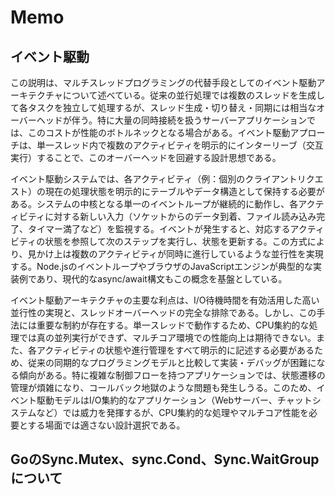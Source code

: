 # Memo

## イベント駆動

この説明は、マルチスレッドプログラミングの代替手段としてのイベント駆動アーキテクチャについて述べている。従来の並行処理では複数のスレッドを生成して各タスクを独立して処理するが、スレッド生成・切り替え・同期には相当なオーバーヘッドが伴う。特に大量の同時接続を扱うサーバーアプリケーションでは、このコストが性能のボトルネックとなる場合がある。イベント駆動アプローチは、単一スレッド内で複数のアクティビティを明示的にインターリーブ（交互実行）することで、このオーバーヘッドを回避する設計思想である。

イベント駆動システムでは、各アクティビティ（例：個別のクライアントリクエスト）の現在の処理状態を明示的にテーブルやデータ構造として保持する必要がある。システムの中核となる単一のイベントループが継続的に動作し、各アクティビティに対する新しい入力（ソケットからのデータ到着、ファイル読み込み完了、タイマー満了など）を監視する。イベントが発生すると、対応するアクティビティの状態を参照して次のステップを実行し、状態を更新する。この方式により、見かけ上は複数のアクティビティが同時に進行しているような並行性を実現する。Node.jsのイベントループやブラウザのJavaScriptエンジンが典型的な実装例であり、現代的なasync/await構文もこの概念を基盤としている。

イベント駆動アーキテクチャの主要な利点は、I/O待機時間を有効活用した高い並行性の実現と、スレッドオーバーヘッドの完全な排除である。しかし、この手法には重要な制約が存在する。単一スレッドで動作するため、CPU集約的な処理では真の並列実行ができず、マルチコア環境での性能向上は期待できない。また、各アクティビティの状態や進行管理をすべて明示的に記述する必要があるため、従来の同期的なプログラミングモデルと比較して実装・デバッグが困難になる傾向がある。特に複雑な制御フローを持つアプリケーションでは、状態遷移の管理が煩雑になり、コールバック地獄のような問題も発生しうる。このため、イベント駆動モデルはI/O集約的なアプリケーション（Webサーバー、チャットシステムなど）では威力を発揮するが、CPU集約的な処理やマルチコア性能を必要とする場面では適さない設計選択である。

## GoのSync.Mutex、sync.Cond、Sync.WaitGroupについて
